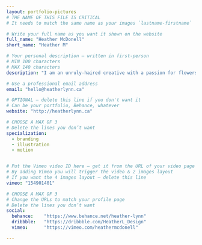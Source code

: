 ```yaml
---
layout: portfolio-pictures
# THE NAME OF THIS FILE IS CRITICAL
# It needs to match the same name as your images `lastname-firstname`

# Write your full name as you want it shown on the website
full_name: "Heather McDonell"
short_name: "Heather M"

# Your personal description — written in first-person
# MIN 100 characters
# MAX 140 characters
description: "I am an unruly-haired creative with a passion for flowers and designing things that are dramatic and meaningful."

# Use a professional email address
email: "hello@heatherlynn.ca"

# OPTIONAL — delete this line if you don't want it
# Can be your portfolio, Behance, whatever
website: "http://heatherlynn.ca"

# CHOOSE A MAX OF 3
# Delete the lines you don’t want
specialization:
  - branding
  - illustration
  - motion


# Put the Vimeo video ID here — get it from the URL of your video page
# By adding Vimeo you will trigger the video & 2 images layout
# If you want the 4 images layout — delete this line
vimeo: "154901401"

# CHOOSE A MAX OF 3
# Change the URLs to match your profile page
# Delete the lines you don’t want
social:
  behance:    "https://www.behance.net/heather-lynn"
  dribbble:   "https://dribbble.com/HeatherL_Design"
  vimeo:      "https://vimeo.com/heathermcdonell"

---
```

